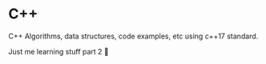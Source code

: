 # C++

C++ Algorithms, data structures, code examples, etc using c++17 standard.

Just me learning stuff part 2 🙂
